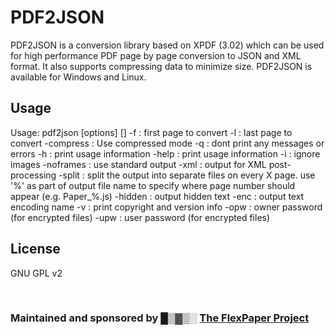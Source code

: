PDF2JSON
=======

PDF2JSON is a conversion library based on XPDF (3.02) which can be used for high performance PDF page by page conversion to JSON and XML format. It also supports compressing data to minimize size. PDF2JSON is available for Windows and Linux.

Usage
-----
Usage: pdf2json [options] <PDF-file> [<output-file>]
  -f <int>          : first page to convert
  -l <int>          : last page to convert
  -compress         : Use compressed mode
  -q                : dont print any messages or errors
  -h                : print usage information
  -help             : print usage information
  -i                : ignore images
  -noframes         : use standard output
  -xml              : output for XML post-processing
  -split <int>      : split the output into separate files on every X page. 
                      use '%' as part of output file name to specify where page number should appear (e.g. Paper_%.js)
  -hidden           : output hidden text
  -enc <string>     : output text encoding name
  -v                : print copyright and version info
  -opw <string>     : owner password (for encrypted files)
  -upw <string>     : user password (for encrypted files)

License
-------------------
GNU GPL v2

<br/>

<h3>Maintained and sponsored by █▒▓▒░ <a href="http://flexpaper.devaldi.com/">The FlexPaper Project</a></h3>

